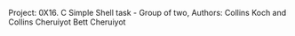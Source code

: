 Project: 0X16. C Simple Shell task - Group of two, Authors: Collins Koch and Collins Cheruiyot Bett Cheruiyot
